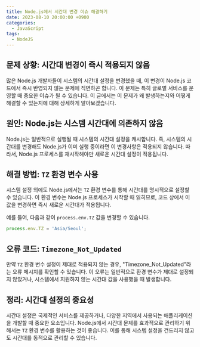```yaml
---
title: Node.js에서 시간대 변경 이슈 해결하기
date: 2023-08-10 20:00:00 +0900
categories:
  - JavaScript
tags:
  - NodeJS
---
```


## 문제 상황: 시간대 변경이 즉시 적용되지 않음

많은 Node.js 개발자들이 시스템의 시간대 설정을 변경했을 때, 이 변경이 Node.js 코드에서 즉시 반영되지 않는 문제에 직면하곤 합니다. 이 문제는 특히 글로벌 서비스를 운영할 때 중요한 이슈가 될 수 있습니다. 이 글에서는 이 문제가 왜 발생하는지와 어떻게 해결할 수 있는지에 대해 상세하게 알아보겠습니다.

## 원인: Node.js는 시스템 시간대에 의존하지 않음

Node.js는 일반적으로 실행될 때 시스템의 시간대 설정을 캐시합니다. 즉, 시스템의 시간대를 변경해도 Node.js가 이미 실행 중이라면 이 변경사항은 적용되지 않습니다. 따라서, Node.js 프로세스를 재시작해야만 새로운 시간대 설정이 적용됩니다.

## 해결 방법: `TZ` 환경 변수 사용

시스템 설정 외에도 Node.js에서는 `TZ` 환경 변수를 통해 시간대를 명시적으로 설정할 수 있습니다. 이 환경 변수는 Node.js 프로세스가 시작할 때 읽히므로, 코드 상에서 이 값을 변경하면 즉시 새로운 시간대가 적용됩니다.

예를 들어, 다음과 같이 `process.env.TZ` 값을 변경할 수 있습니다.

```javascript
process.env.TZ = 'Asia/Seoul';
```

## 오류 코드: `Timezone_Not_Updated`

만약 `TZ` 환경 변수 설정이 제대로 적용되지 않는 경우, "Timezone_Not_Updated"라는 오류 메시지를 확인할 수 있습니다. 이 오류는 일반적으로 환경 변수가 제대로 설정되지 않았거나, 시스템에서 지원하지 않는 시간대 값을 사용했을 때 발생합니다.

## 정리: 시간대 설정의 중요성

시간대 설정은 국제적인 서비스를 제공하거나, 다양한 지역에서 사용되는 애플리케이션을 개발할 때 중요한 요소입니다. Node.js에서 시간대 문제를 효과적으로 관리하기 위해서는 `TZ` 환경 변수를 활용하는 것이 좋습니다. 이를 통해 시스템 설정을 건드리지 않고도 시간대를 동적으로 관리할 수 있습니다.